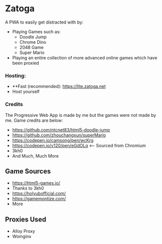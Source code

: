 # Zatoga
A PWA to easily get distracted with by:
* Playing Games such as: 
  * Doodle Jump
  * Chrome Dino
  * 2048 Game
  * Super Mario
* Playing an entire collection of more advanced online games which have been proxied


### Hosting:
* **Fast (recommended): https://lite.zatoga.net
* Host yourself

### Credits
The Progressive Web App is made by me but the games were not made by me. Game credits are below:
* https://github.com/ntcnet83/html5-doodle-jump
* https://github.com/zhouchangxun/superMario
* https://codepen.io/camsong/pen/wcKrg
* https://codepen.io/v120/pen/eGdOLq <-- Sourced from Chromium
* 3kh0
* And Much, Much More
## Game Sources
* https://html5-games.io/
* Thanks to 3kh0
* https://holyubofficial.com/
* https://gamemontize.com/
* More
## Proxies Used
* Alloy Proxy
* Womginx

